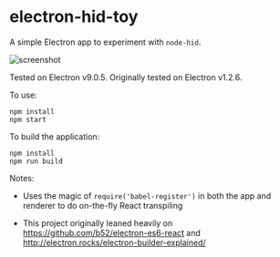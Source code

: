 # electron-hid-toy

A simple Electron app to experiment with `node-hid`.

![screenshot](./screenshot.png)

Tested on Electron v9.0.5. Originally tested on Electron v1.2.6.

To use:
```
npm install
npm start
```

To build the application:
```
npm install
npm run build
```

Notes:

- Uses the magic of `require('babel-register')` in both the app and renderer to do on-the-fly React transpiling

- This project originally leaned heavily on https://github.com/b52/electron-es6-react
and http://electron.rocks/electron-builder-explained/

